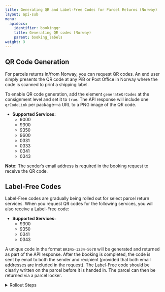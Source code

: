 ```yaml
---
title: Generating QR and Label-Free Codes for Parcel Returns (Norway)
layout: api-sub
menu:
  apidocs:
    identifier: bookingqr
    title: Generating QR codes (Norway)
    parent: booking_labels
weight: 3
---
```


## QR Code Generation

For parcels returns in/from Norway, you can request QR codes. An end user simply presents the QR code at any PiB or Post Office in Norway where the code is scanned to print a shipping label.

To enable QR code generation, add the element `generateQrCodes` at the consignment level and set it to `true`.
The API response will include one `qrCodeLink` per package—a URL to a PNG image of the QR code.
- **Supported Services:**
  - 9000
  - 9300
  - 9350
  - 9600
  - 0331
  - 0333
  - 0341
  - 0343

**Note:** The sender’s email address is required in the booking request to receive the QR code.

## Label-Free Codes

Label-Free codes are gradually being rolled out for select parcel return services. When you request QR codes for the following services, you will also receive a Label-Free code:

- **Supported Services:**
  - 9300
  - 9350
  - 0341
  - 0343

A unique code in the format `BRING-1234-5678` will be generated and returned as part of the API response.
After the booking is completed, the code is sent by email to both the sender and recipient (provided that both email addresses are included in the request).
The Label-Free code should be clearly written on the parcel before it is handed in. The parcel can then be returned via a parcel locker.

<details>
<summary>Rollout Steps</summary>

**Step One: April-May (Region Øst)**
- Stokke
- Drammen
- Kristiansand

**Step Two: May-Jun (Region Vest)**
- Stavanger
- Haugesund
- Bergen
- Førde

**Step Three: Aug-Sep (Region Midt+Nord)**
- Trondheim / Bodø
- Ålesund / Tromsø
- Molde / Harstad
- Mo I Rana / Alta

**Step Four: Sep-Oct (Region OAØ)**
- LSO
- ØT
- Fredrikstad
- Hamar

</details>
